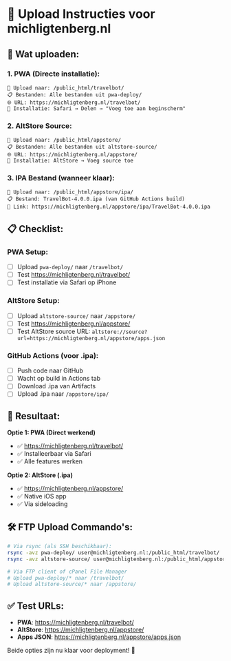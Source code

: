 # 🚀 Upload Instructies voor michligtenberg.nl

## 📁 Wat uploaden:

### 1. PWA (Directe installatie):
```
📂 Upload naar: /public_html/travelbot/
📋 Bestanden: Alle bestanden uit pwa-deploy/
🌐 URL: https://michligtenberg.nl/travelbot/
📱 Installatie: Safari → Delen → "Voeg toe aan beginscherm"
```

### 2. AltStore Source:
```
📂 Upload naar: /public_html/appstore/
📋 Bestanden: Alle bestanden uit altstore-source/
🌐 URL: https://michligtenberg.nl/appstore/
📱 Installatie: AltStore → Voeg source toe
```

### 3. IPA Bestand (wanneer klaar):
```
📂 Upload naar: /public_html/appstore/ipa/
📋 Bestand: TravelBot-4.0.0.ipa (van GitHub Actions build)
🔗 Link: https://michligtenberg.nl/appstore/ipa/TravelBot-4.0.0.ipa
```

## 📋 Checklist:

### PWA Setup:
- [ ] Upload `pwa-deploy/` naar `/travelbot/`
- [ ] Test https://michligtenberg.nl/travelbot/
- [ ] Test installatie via Safari op iPhone

### AltStore Setup:
- [ ] Upload `altstore-source/` naar `/appstore/`  
- [ ] Test https://michligtenberg.nl/appstore/
- [ ] Test AltStore source URL: `altstore://source?url=https://michligtenberg.nl/appstore/apps.json`

### GitHub Actions (voor .ipa):
- [ ] Push code naar GitHub
- [ ] Wacht op build in Actions tab
- [ ] Download .ipa van Artifacts
- [ ] Upload .ipa naar `/appstore/ipa/`

## 🎯 Resultaat:

**Optie 1: PWA (Direct werkend)**
- ✅ https://michligtenberg.nl/travelbot/
- ✅ Installeerbaar via Safari
- ✅ Alle features werken

**Optie 2: AltStore (.ipa)**  
- ✅ https://michligtenberg.nl/appstore/
- ✅ Native iOS app
- ✅ Via sideloading

## 🛠️ FTP Upload Commando's:

```bash
# Via rsync (als SSH beschikbaar):
rsync -avz pwa-deploy/ user@michligtenberg.nl:/public_html/travelbot/
rsync -avz altstore-source/ user@michligtenberg.nl:/public_html/appstore/

# Via FTP client of cPanel File Manager
# Upload pwa-deploy/* naar /travelbot/  
# Upload altstore-source/* naar /appstore/
```

## ✅ Test URLs:

- **PWA**: https://michligtenberg.nl/travelbot/
- **AltStore**: https://michligtenberg.nl/appstore/
- **Apps JSON**: https://michligtenberg.nl/appstore/apps.json

Beide opties zijn nu klaar voor deployment! 🎉
